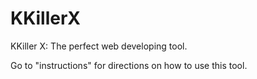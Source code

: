 # KKillerX
KKiller X: The perfect web developing tool.

Go to "instructions" for directions on how to use this tool.
